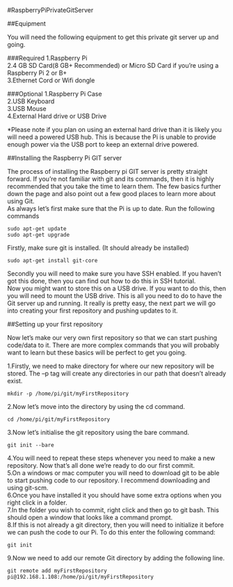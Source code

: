 #RaspberryPiPrivateGitServer  

##Equipment  

You will need the following equipment to get this private git server up and going.

###Required
1.Raspberry Pi  
2.4 GB SD Card(8 GB+ Recommended) or Micro SD Card if you’re using a Raspberry Pi 2 or B+  
3.Ethernet Cord or Wifi dongle  

###Optional
1.Raspberry Pi Case  
2.USB Keyboard  
3.USB Mouse  
4.External Hard drive or USB Drive  

*Please note if you plan on using an external hard drive than it is likely you will need a powered USB hub. This is because the Pi is unable to provide enough power via the USB port to keep an external drive powered.

##Installing the Raspberry Pi GIT server    

The process of installing the Raspberry pi GIT server is pretty straight forward. If you’re not familiar with git and its commands, then it is highly recommended that you take the time to learn them. The few basics further down the page and also point out a few good places to learn more about using Git.    
As always let’s first make sure that the Pi is up to date. Run the following commands  
```  
sudo apt-get update    
sudo apt-get upgrade
```

Firstly, make sure git is installed. (It should already be installed)  
```
sudo apt-get install git-core  
```

Secondly you will need to make sure you have SSH enabled. If you haven’t got this done, then you can find out how to do this in SSH tutorial.    
Now you might want to store this on a USB drive. If you want to do this, then you will need to mount the USB drive.
This is all you need to do to have the Git server up and running. It really is pretty easy, the next part we will go into creating your first repository and pushing updates to it.  

##Setting up your first repository  

Now let’s make our very own first repository so that we can start pushing code/data to it. There are more complex commands that you will probably want to learn but these basics will be perfect to get you going.

1.Firstly, we need to make directory for where our new repository will be stored. The –p tag will create any directories in our path that doesn’t already exist.  
```
mkdir -p /home/pi/git/myFirstRepository
```
2.Now let’s move into the directory by using the cd command.  
```
cd /home/pi/git/myFirstRepository
```
3.Now let’s initialise the git repository using the bare command.  
```
git init --bare
```
4.You will need to repeat these steps whenever you need to make a new repository. Now that’s all done we’re ready to do our first commit.  
5.On a windows or mac computer you will need to download git to be able to start pushing code to our repository. I recommend downloading and using git-scm.  
6.Once you have installed it you should have some extra options when you right click in a folder.  
7.In the folder you wish to commit, right click and then go to git bash. This should open a window that looks like a command prompt.  
8.If this is not already a git directory, then you will need to initialize it before we can push the code to our Pi. To do this enter the following command:  
```
git init
```
9.Now we need to add our remote Git directory by adding the following line.  
```
git remote add myFirstRepository pi@192.168.1.108:/home/pi/git/myFirstRepository
```
